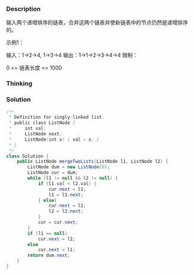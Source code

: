 ### Description

输入两个递增排序的链表，合并这两个链表并使新链表中的节点仍然是递增排序的。

示例1：

输入：1->2->4, 1->3->4
输出：1->1->2->3->4->4
限制：

0 <= 链表长度 <= 1000

### Thinking



### Solution
```java
/**
 * Definition for singly-linked list.
 * public class ListNode {
 *     int val;
 *     ListNode next;
 *     ListNode(int x) { val = x; }
 * }
 */
class Solution {
    public ListNode mergeTwoLists(ListNode l1, ListNode l2) {
        ListNode dum = new ListNode(0);
        ListNode cur = dum;
        while (l1 != null && l2 != null) {
            if (l1.val < l2.val) {
                cur.next = l1;
                l1 = l1.next;
            } else{
                cur.next = l2;
                l2 = l2.next;
            }
            cur = cur.next;
        }
        if (l1 == null)
            cur.next = l2;
        else
            cur.next = l1;
        return dum.next;
    }
}
```